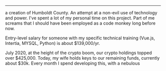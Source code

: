 ---
a creation of Humboldt County. 
An attempt at  a non-evil use of technology and power.
I've spent a lot of my personal time on this project. Part of me screams that I should have been employed as a code monkey long before now.

Entry-level salary for someone with my specific technical training (Vue.js, Intertia, MYSQL, Python) is about $139,000/yr.

July 2020, at the height of the crypto boom, our crypto holdings topped over $425,000. Today, my wife holds keys to our remaining funds, currently about $30k. Every month I spend developing this, with a nebulous 
